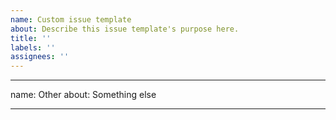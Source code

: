 ```yaml
---
name: Custom issue template
about: Describe this issue template's purpose here.
title: ''
labels: ''
assignees: ''
---
```


---

name: Other
about: Something else

---

<!-- Bug reports and Feature requests must use other templates, or will be closed -->
<!-- Please ask questions on the NetlifyCMS Gitter channel (https://gitter.im/netlify/NetlifyCMS). -->
<!-- Issues which contain questions or support requests will be closed. -->
